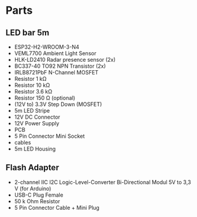 # Parts

## LED bar 5m
- ESP32-H2-WROOM-3-N4
- VEML7700 Ambient Light Sensor
- HLK-LD2410 Radar presence sensor (2x)
- BC337-40 TO92 NPN Transistor (2x)
- IRLB8721PbF N-Channel MOSFET
- Resistor 1 kΩ
- Resistor 10 kΩ
- Resistor 3.6 kΩ
- Resistor 150 Ω (optional)
- (12V to) 3.3V Step Down (MOSFET) 
- 5m LED Stripe
- 12V DC Connector
- 12V Power Supply
- PCB
- 5 Pin Connector Mini Socket
- cables
- 5m LED Housing

## Flash Adapter
- 2-channel IIC I2C Logic-Level-Converter Bi-Directional Modul 5V to 3,3 V (for Arduino)
- USB-C Plug Female 
- 50 k Ohm Resistor
- 5 Pin Connector Cable + Mini Plug
